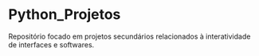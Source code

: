 # Python_Projetos
 Repositório focado em projetos secundários relacionados à interatividade de interfaces e softwares.
